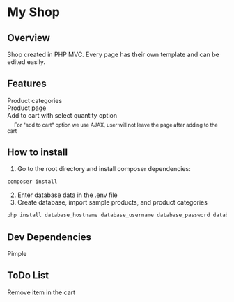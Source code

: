 
# My Shop

## Overview

Shop created in PHP MVC. Every page has their own template and can be edited easily.
  
  
  
## Features

Product categories  
Product page  
Add to cart with select quantity option  
&nbsp;&nbsp;&nbsp;&nbsp;<sub>For "add to cart" option we use AJAX, user will not leave the page after adding to the cart</sub>
  
  
  
## How to install

1. Go to the root directory and install composer dependencies:
```bash  
composer install
```  
2. Enter database data in the .env file  
3. Create database, import sample products, and product categories  
```bash  
php install database_hostname database_username database_password database_name
```
  
  
  
## Dev Dependencies  
  
Pimple  
  
  
  
## ToDo List  

Remove item in the cart  
